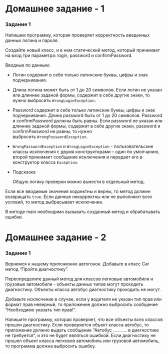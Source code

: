 # Домашнее задание - 1

### Задание 1

Напишем программу, которая проверяет корректность введенных данных логина и пароля. 

Создайте новый класс, и в нем статический метод, который принимает на вход три параметра: login, password и confirmPassword.

Вводные по данным: 

- Логин содержит в себе только латинские буквы, цифры и знак подчеркивания.
- Длина логина может быть от 1 до 20 символов. Если логин не указан или длиннее заданой формы, содержит в себе другие знаки, то нужно выбросить `WrongLoginException`.
- Password содержит в себе только латинские буквы, цифры и знак подчеркивания. Длина password быть от 1 до 20 символов. Password и confirmPassword должны быть равны. Если password не указан или длиннее заданой формы, содержит в себе другие знаки, password и confirmPassword не равны, то нужно выбросить `WrongPasswordException`.
- `WrongPasswordException` и `WrongLoginException` - пользовательские классы исключения с двумя конструкторами – один по умолчанию, второй принимает сообщение исключения и передает его в конструктор класса `Exception`.
- Подсказка
    
    Общую логику проверки можно вынести в отдельный метод. 
    

Если все вводимые значения корректны и верны, то метод должен возвращать `true`. Если данные некорректны или не выполняют всех условий, то метод выбрасывает исключение.

В методе main необходимо вызывать созданный метод и обрабатывать ошибки.

# Домашнее задание - 2

### Задание 1

Вернемся к нашему приложению автогонок. Добавьте в класс Car метод “Пройти диагностику”. 

Переопределите данный метод для классов легковые автомобили и грузовые автомобили - объекты данных типов могут проходить диагностику. Объекты класса автобус диагностику проходить не могут. 

Добавьте исключение в случае, если у водителя не указан тип прав или формат прав неверный, то приложение должно выбросить сообщение “Необходимо указать тип прав!”.   

Напишите программу, которая проверяет, что все объекты всех классов прошли диагностику. Если  проверяется объект класса автобус, то приложение должно выдать сообщение “Автобус … … … в диагностике не требуется”, и это не будет являться ошибкой. Если диагностику не прошел объект класса легковой автомобиль или грузовой автомобиль, то программа должна выбросить ошибку.